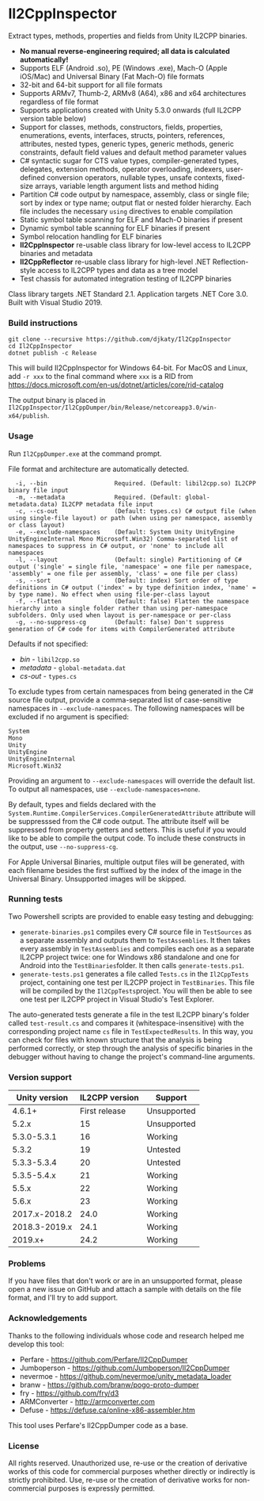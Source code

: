 # Il2CppInspector
Extract types, methods, properties and fields from Unity IL2CPP binaries.

* **No manual reverse-engineering required; all data is calculated automatically!**
* Supports ELF (Android .so), PE (Windows .exe), Mach-O (Apple iOS/Mac) and Universal Binary (Fat Mach-O) file formats
* 32-bit and 64-bit support for all file formats
* Supports ARMv7, Thumb-2, ARMv8 (A64), x86 and x64 architectures regardless of file format
* Supports applications created with Unity 5.3.0 onwards (full IL2CPP version table below)
* Support for classes, methods, constructors, fields, properties, enumerations, events, interfaces, structs, pointers, references, attributes, nested types, generic types, generic methods, generic constraints, default field values and default method parameter values
* C# syntactic sugar for CTS value types, compiler-generated types, delegates, extension methods, operator overloading, indexers, user-defined conversion operators, nullable types, unsafe contexts, fixed-size arrays, variable length argument lists and method hiding
* Partition C# code output by namespace, assembly, class or single file; sort by index or type name; output flat or nested folder hierarchy. Each file includes the necessary `using` directives to enable compilation
* Static symbol table scanning for ELF and Mach-O binaries if present
* Dynamic symbol table scanning for ELF binaries if present
* Symbol relocation handling for ELF binaries
* **Il2CppInspector** re-usable class library for low-level access to IL2CPP binaries and metadata
* **Il2CppReflector** re-usable class library for high-level .NET Reflection-style access to IL2CPP types and data as a tree model
* Test chassis for automated integration testing of IL2CPP binaries

Class library targets .NET Standard 2.1. Application targets .NET Core 3.0. Built with Visual Studio 2019.

### Build instructions

```
git clone --recursive https://github.com/djkaty/Il2CppInspector
cd Il2CppInspector
dotnet publish -c Release
```

This will build Il2CppInspector for Windows 64-bit. For MacOS and Linux, add  `-r xxx` to the final command where `xxx` is a RID from https://docs.microsoft.com/en-us/dotnet/articles/core/rid-catalog

The output binary is placed in `Il2CppInspector/Il2CppDumper/bin/Release/netcoreapp3.0/win-x64/publish`.

### Usage

Run `Il2CppDumper.exe` at the command prompt.

File format and architecture are automatically detected.

```
  -i, --bin                   Required. (Default: libil2cpp.so) IL2CPP binary file input
  -m, --metadata              Required. (Default: global-metadata.data) IL2CPP metadata file input
  -c, --cs-out                (Default: types.cs) C# output file (when using single-file layout) or path (when using per namespace, assembly or class layout)
  -e, --exclude-namespaces    (Default: System Unity UnityEngine UnityEngineInternal Mono Microsoft.Win32) Comma-separated list of namespaces to suppress in C# output, or 'none' to include all namespaces
  -l, --layout                (Default: single) Partitioning of C# output ('single' = single file, 'namespace' = one file per namespace, 'assembly' = one file per assembly, 'class' = one file per class)
  -s, --sort                  (Default: index) Sort order of type definitions in C# output ('index' = by type definition index, 'name' = by type name). No effect when using file-per-class layout
  -f, --flatten               (Default: false) Flatten the namespace hierarchy into a single folder rather than using per-namespace subfolders. Only used when layout is per-namespace or per-class
  -g, --no-suppress-cg        (Default: false) Don't suppress generation of C# code for items with CompilerGenerated attribute
```

Defaults if not specified:

- _bin_ - `libil2cpp.so`
- _metadata_ - `global-metadata.dat`
- _cs-out_ - `types.cs`

To exclude types from certain namespaces from being generated in the C# source file output, provide a comma-separated list of case-sensitive namespaces in `--exclude-namespaces`. The following namespaces will be excluded if no argument is specified:

```
System
Mono
Unity
UnityEngine
UnityEngineInternal
Microsoft.Win32
```

Providing an argument to `--exclude-namespaces` will override the default list. To output all namespaces, use `--exclude-namespaces=none`.

By default, types and fields declared with the `System.Runtime.CompilerServices.CompilerGeneratedAttribute` attribute will be suppresssed from the C# code output. The attribute itself will be suppressed from property getters and setters. This is useful if you would like to be able to compile the output code. To include these constructs in the output, use `--no-suppress-cg`.

For Apple Universal Binaries, multiple output files will be generated, with each filename besides the first suffixed by the index of the image in the Universal Binary. Unsupported images will be skipped.

### Running tests

Two Powershell scripts are provided to enable easy testing and debugging:

* `generate-binaries.ps1` compiles every C# source file in `TestSources` as a separate assembly and outputs them to `TestAssemblies`. It then takes every assembly in `TestAssemblies` and compiles each one as a separate IL2CPP project twice: one for Windows x86 standalone and one for Android into the `TestBinaries`folder. It then calls `generate-tests.ps1`.
* `generate-tests.ps1` generates a file called `Tests.cs` in the `Il2CppTests` project, containing one test per IL2CPP project in `TestBinaries`. This file will be compiled by the `Il2CppTests`project. You will then be able to see one test per IL2CPP project in Visual Studio's Test Explorer.

The auto-generated tests generate a file in the test IL2CPP binary's folder called `test-result.cs` and compares it (whitespace-insensitive) with the corresponding project name `cs` file in `TestExpectedResults`. In this way, you can check for files with known structure that the analysis is being performed correctly, or step through the analysis of specific binaries in the debugger without having to change the project's command-line arguments.

### Version support

Unity version | IL2CPP version | Support
--- | --- | ---
4.6.1+ | First release | Unsupported
5.2.x | 15 | Unsupported
5.3.0-5.3.1 | 16 | Working
5.3.2 | 19 | Untested
5.3.3-5.3.4 | 20 | Untested
5.3.5-5.4.x | 21 | Working
5.5.x | 22 | Working
5.6.x | 23 | Working
2017.x-2018.2 | 24.0 | Working
2018.3-2019.x | 24.1 | Working
2019.x+ | 24.2 | Working

### Problems

If you have files that don't work or are in an unsupported format, please open a new issue on GitHub and attach a sample with details on the file format, and I'll try to add support.

### Acknowledgements

Thanks to the following individuals whose code and research helped me develop this tool:

- Perfare - https://github.com/Perfare/Il2CppDumper
- Jumboperson - https://github.com/Jumboperson/Il2CppDumper
- nevermoe - https://github.com/nevermoe/unity_metadata_loader
- branw - https://github.com/branw/pogo-proto-dumper
- fry - https://github.com/fry/d3
- ARMConverter - http://armconverter.com
- Defuse - https://defuse.ca/online-x86-assembler.htm

This tool uses Perfare's Il2CppDumper code as a base.

### License

All rights reserved. Unauthorized use, re-use or the creation of derivative works of this code for commercial purposes whether directly or indirectly is strictly prohibited. Use, re-use or the creation of derivative works for non-commercial purposes is expressly permitted.
